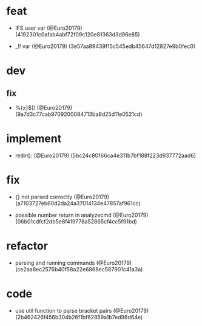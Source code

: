 # feat

* IFS user var (@Euro20179) (4192301c0afab4abf72f09c120e81363d3d96e85)

* _!! var (@Euro20179) (3e57aa89439f15c545edb45647d12827e9b0fec0)


# dev

## fix

* %{x}$() (@Euro20179) (9a7d3c77cab9709200084713ba8d25d11e0521cd)


# implement

* redir(): (@Euro20179) (5bc24c80166ca4e311b7bf188f223d937772aad6)


# fix

* {} not parsed correctly (@Euro20179) (a7103727eb60d2da24a37014134e47857af961cc)

* possible number return in analyzecmd (@Euro20179) (06b01cdfcf2db5e8f419778a52865cf4cc5f91bd)


# refactor

* parsing and running commands (@Euro20179) (ce2aa8ec2576b40f58a22e6868ec587901c41a3a)


# code

* use util function  to parse  bracket pairs (@Euro20179) (2b462426f456b304b26f1bf62859a1b7ed96d64e)


